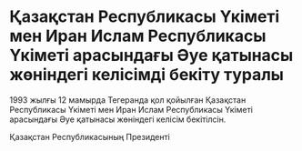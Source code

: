 # Қазақстан Республикасы Үкiметi мен Иран Ислам Республикасы Үкiметi арасындағы Әуе қатынасы жөнiндегi келiсiмдi бекiту туралы

1993 жылғы 12 мамырда Тегеранда қол қойылған Қазақстан Республикасы Үкiметi мен Иран Ислам Республикасы Үкiметi арасындағы Әуе қатынасы жөнiндегi келiсiм бекiтiлсiн.

Қазақстан Республикасының Президентi

